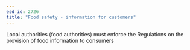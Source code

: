 ```yaml
---
esd_id: 2726
title: "Food safety - information for customers"
---
```


Local authorities (food authorities) must enforce the Regulations on the provision of food information to consumers


